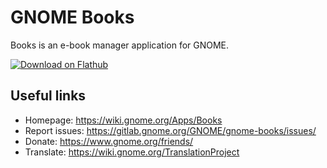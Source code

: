 # GNOME Books

Books is an e-book manager application for GNOME.

[![Download on Flathub](https://upload.wikimedia.org/wikipedia/commons/thumb/a/a6/Flathub-badge-en.svg/240px-Flathub-badge-en.svg.png)](https://flathub.org/apps/details/org.gnome.Books)

## Useful links

- Homepage: <https://wiki.gnome.org/Apps/Books>
- Report issues: <https://gitlab.gnome.org/GNOME/gnome-books/issues/>
- Donate: <https://www.gnome.org/friends/>
- Translate: <https://wiki.gnome.org/TranslationProject>